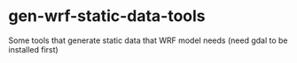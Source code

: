# gen-wrf-static-data-tools
Some tools that generate static data that WRF model needs (need gdal to be installed first)
